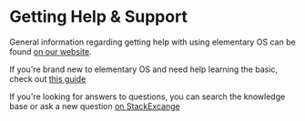 # Getting Help & Support
General information regarding getting help with using elementary OS can be found [on our website](https://elementary.io/support).

If you're brand new to elementary OS and need help learning the basic, check out [this guide](https://elementary.io/docs/learning-the-basics)

If you're looking for answers to questions, you can search the knowledge base or ask a new question [on StackExcange](https://elementaryos.stackexchange.com/)
